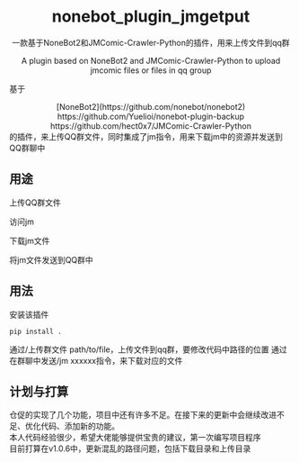 <div align="center">

# nonebot_plugin_jmgetput
一款基于NoneBot2和JMComic-Crawler-Python的插件，用来上传文件到qq群

A plugin based on NoneBot2 and JMComic-Crawler-Python to upload jmcomic files or files in qq group
</div>

基于 
<div align="center">
[NoneBot2](https://github.com/nonebot/nonebot2)
https://github.com/Yuelioi/nonebot-plugin-backup
https://github.com/hect0x7/JMComic-Crawler-Python
</div>
的插件，来上传QQ群文件，同时集成了jm指令，用来下载jm中的资源并发送到QQ群聊中

## 用途

上传QQ群文件

访问jm

下载jm文件

将jm文件发送到QQ群中

## 用法
安装该插件
```
pip install .
```
通过/上传群文件 path/to/file，上传文件到qq群，要修改代码中路径的位置
通过在群聊中发送/jm xxxxxx指令，来下载对应的文件

## 计划与打算
仓促的实现了几个功能，项目中还有许多不足。在接下来的更新中会继续改进不足、优化代码、添加新的功能。  
本人代码经验很少，希望大佬能够提供宝贵的建议，第一次编写项目程序  
目前打算在v1.0.6中，更新混乱的路径问题，包括下载目录和上传目录